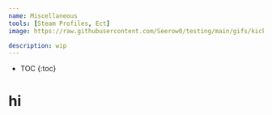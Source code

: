 ```yaml
---
name: Miscellaneous
tools: [Steam Profiles, Ect]
image: https://raw.githubusercontent.com/Seerow0/testing/main/gifs/kick.gif

description: wip
---
```


<!-- to embed a video, first get the embed link from youtube and follow the formoat below, also edit this later to provide an exampple you lazybutt-->

* TOC
{:toc}

# hi
